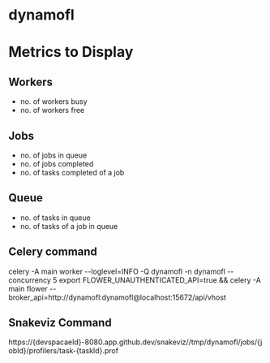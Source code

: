 # dynamofl

# Metrics to Display

## Workers
- no. of workers busy
- no. of workers free

## Jobs
- no. of jobs in queue
- no. of jobs completed
- no. of tasks completed of a job

## Queue
- no. of tasks in queue
- no. of tasks of a job in queue

## Celery command
celery -A main worker --loglevel=INFO -Q dynamofl -n dynamofl --concurrency 5
export FLOWER_UNAUTHENTICATED_API=true && celery -A main flower --broker_api=http://dynamofl:dynamofl@localhost:15672/api/vhost

## Snakeviz Command
https://{devspacaeId}-8080.app.github.dev/snakeviz//tmp/dynamofl/jobs/{jobId}/profilers/task-{taskId}.prof
